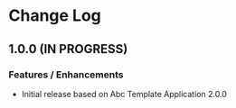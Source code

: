 # Change Log

## 1.0.0 (IN PROGRESS)

### Features / Enhancements

- Initial release based on Abc Template Application 2.0.0
